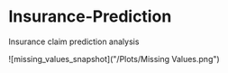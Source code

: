 # Insurance-Prediction
Insurance claim prediction analysis

![missing_values_snapshot]("/Plots/Missing Values.png")

